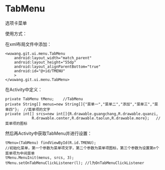 # TabMenu

  选项卡菜单
  
  使用方式：
  
  在xml布局文件中添加：
  
	<wuwang.git.ui.menu.TabMenu
      	android:layout_width="match_parent"
      	android:layout_height="55dp"
      	android:layout_alignParentBottom="true"	
      	android:id="@+id/TMENU"
        >
	</wuwang.git.ui.menu.TabMenu>


  在Activity中定义：
  
  	private TabMenu tMenu;    //TabMenu
  	private String[] menus=new String[]{"菜单一","菜单二","添加","菜单三","菜单四"};  //菜单项的文字
	private int[] srcs=new int[]{R.drawable.guangchang,R.drawable.quanzi,
				R.drawable.center,R.drawable.taolun,R.drawable.more};   //菜单项的图标

  然后再Activity中获取TabMenu并进行设置：
  
  	tMenu=(TabMenu) findViewById(R.id.TMENU);
  	//初始化菜单，第一个参数为菜单项文字，第二个参数为菜单项图标，第三个参数为设置第n个菜单项为中间菜单
	tMenu.MenuInit(menus, srcs, 3);  
	tMenu.setOnTabMenuClickListener(l);	//l为OnTabMenuClickListener
	
